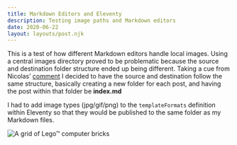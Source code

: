 ```yaml
---
title: Markdown Editors and Eleventy
description: Testing image paths and Markdown editors
date: 2020-06-22
layout: layouts/post.njk
---
```


This is a test of how different Markdown editors handle local images. Using a central images directory proved to be problematic because the source and destination folder structure ended up being different. Taking a cue from Nicolas’ [comment](https://github.com/11ty/eleventy/issues/976#issuecomment-611398178) I decided to have the source and destination follow the same structure, basically creating a new folder for each post, and having the post within that folder be **index.md**

I had to add image types (jpg/gif/png) to the `templateFormats` definition within Eleventy so that they would be published to the same folder as my Markdown files.

![A grid of Lego™ computer bricks](lego-computers.jpg "Lego™ computer bricks through the years")
